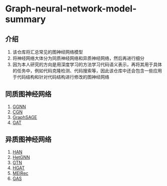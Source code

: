# Graph-neural-network-model-summary
## 介绍
1. 该仓库将汇总常见的图神经网络模型
2. 将神经网络大体分为同质神经网络和异质神经网络，然后再进行细分
3. 因为本人研究的方向是用深度学习的方法学习代码语义表示，再将其用于具体的任务中，例如代码克隆检测、代码搜索等，因此该仓库中还会包含一些应用于代码结构和针对代码结构进行修改的图神经网络
## 同质图神经网络
1. [GGNN](./GGNN)
2. [CGN](https://arxiv.org/pdf/1609.02907.pdf)
3. [GraphSAGE](https://arxiv.org/pdf/1706.02216.pdf)
4. [GAT](https://arxiv.org/pdf/1710.10903.pdf)

## 异质图神经网络
1. [HAN](https://arxiv.org/pdf/1903.07293.pdf)
2. [HetGNN](https://dl.acm.org/doi/pdf/10.1145/3292500.3330961)
3. [GTN](https://arxiv.org/pdf/1911.06455.pdf)
4. [HGAT](https://dl.acm.org/doi/pdf/10.1145/3308558.3313562)
5. [MEIRec](https://dl.acm.org/doi/pdf/10.1145/3292500.3330673)
6. [GAS](https://dl.acm.org/doi/pdf/10.1145/3357384.3357820)